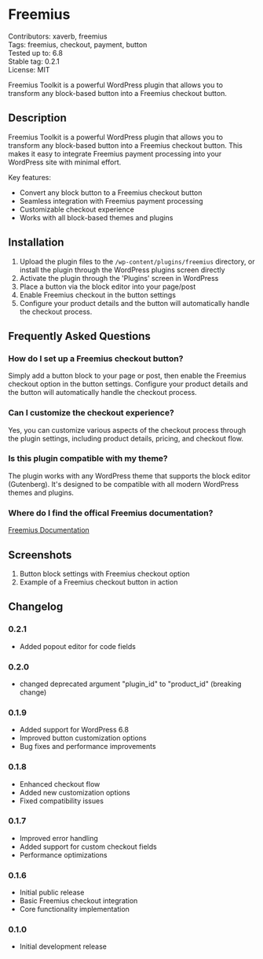 # Freemius

Contributors:      xaverb, freemius  
Tags:              freemius, checkout, payment, button  
Tested up to:      6.8  
Stable tag:        0.2.1  
License:           MIT  

Freemius Toolkit is a powerful WordPress plugin that allows you to transform any block-based button into a Freemius checkout button.

## Description

Freemius Toolkit is a powerful WordPress plugin that allows you to transform any block-based button into a Freemius checkout button. This makes it easy to integrate Freemius payment processing into your WordPress site with minimal effort.

Key features:

- Convert any block button to a Freemius checkout button
- Seamless integration with Freemius payment processing
- Customizable checkout experience
- Works with all block-based themes and plugins

## Installation

1. Upload the plugin files to the `/wp-content/plugins/freemius` directory, or install the plugin through the WordPress plugins screen directly
2. Activate the plugin through the 'Plugins' screen in WordPress
3. Place a button via the block editor into your page/post
4. Enable Freemius checkout in the button settings
5. Configure your product details and the button will automatically handle the checkout process.

## Frequently Asked Questions

### How do I set up a Freemius checkout button?

Simply add a button block to your page or post, then enable the Freemius checkout option in the button settings. Configure your product details and the button will automatically handle the checkout process.

### Can I customize the checkout experience?

Yes, you can customize various aspects of the checkout process through the plugin settings, including product details, pricing, and checkout flow.

### Is this plugin compatible with my theme?

The plugin works with any WordPress theme that supports the block editor (Gutenberg). It's designed to be compatible with all modern WordPress themes and plugins.

### Where do I find the offical Freemius documentation?

[Freemius Documentation](https://freemius.com/help/documentation/)

## Screenshots

1. Button block settings with Freemius checkout option
2. Example of a Freemius checkout button in action

## Changelog

### 0.2.1

- Added popout editor for code fields

### 0.2.0

- changed deprecated argument "plugin_id" to "product_id" (breaking change)

### 0.1.9

- Added support for WordPress 6.8
- Improved button customization options
- Bug fixes and performance improvements

### 0.1.8

- Enhanced checkout flow
- Added new customization options
- Fixed compatibility issues

### 0.1.7

- Improved error handling
- Added support for custom checkout fields
- Performance optimizations

### 0.1.6

- Initial public release
- Basic Freemius checkout integration
- Core functionality implementation

### 0.1.0

- Initial development release
